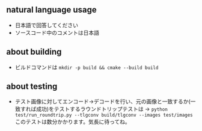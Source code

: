 ##  natural language usage

 - 日本語で回答してください
 - ソースコード中のコメントは日本語

## about building

 - ビルドコマンドは `mkdir -p build && cmake --build build`


## about testing

 - テスト画像に対してエンコード→デコードを行い、元の画像と一致するか(一致すれば成功)をテストするラウンドトリップテストは → `python test/run_roundtrip.py --tlgconv build/tlgconv --images test/images`  このテストは数分かかります。気長に待ってね。